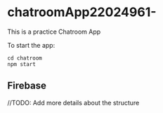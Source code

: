 # chatroomApp22024961-

This is a practice Chatroom App

To start the app:

```
cd chatroom
npm start
````


## Firebase

//TODO: Add more details about the structure
